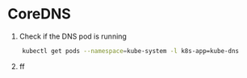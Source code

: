 # CoreDNS

1. Check if the DNS pod is running
```bash
    kubectl get pods --namespace=kube-system -l k8s-app=kube-dns
```
2. ff